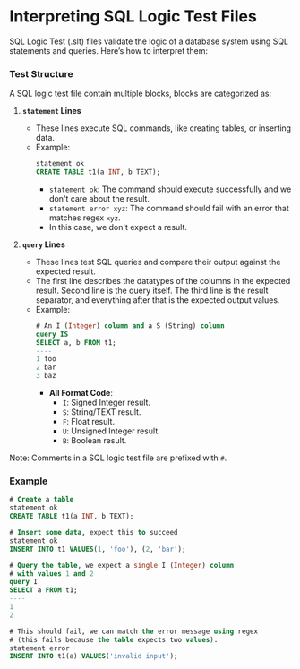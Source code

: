 # Interpreting SQL Logic Test Files

SQL Logic Test (.slt) files validate the logic of a database system using SQL statements and queries.
Here’s how to interpret them:

### Test Structure

A SQL logic test file contain multiple blocks, blocks are categorized as:

1. **`statement` Lines**
   - These lines execute SQL commands, like creating tables, or inserting data.
   - Example:
     ```sql
     statement ok
     CREATE TABLE t1(a INT, b TEXT);
     ```
     - `statement ok`: The command should execute successfully and we don't care about the result.
     - `statement error xyz`: The command should fail with an error that matches regex `xyz`.
     - In this case, we don't expect a result.

2. **`query` Lines**
   - These lines test SQL queries and compare their output against the expected result.
   - The first line describes the datatypes of the columns in the expected result. Second line is the query itself.
     The third line is the result separator, and everything after that is the expected output values.
   - Example:
     ```sql
     # An I (Integer) column and a S (String) column
     query IS
     SELECT a, b FROM t1;
     ----
     1 foo
     2 bar
     3 baz
     ```
     - **All Format Code**:
       - `I`: Signed Integer result.
       - `S`: String/TEXT result.
       - `F`: Float result.
       - `U`: Unsigned Integer result.
       - `B`: Boolean result.

Note: Comments in a SQL logic test file are prefixed with `#`.

### Example

```sql
# Create a table
statement ok
CREATE TABLE t1(a INT, b TEXT);

# Insert some data, expect this to succeed
statement ok
INSERT INTO t1 VALUES(1, 'foo'), (2, 'bar');

# Query the table, we expect a single I (Integer) column
# with values 1 and 2
query I
SELECT a FROM t1;
----
1
2

# This should fail, we can match the error message using regex
# (this fails because the table expects two values).
statement error
INSERT INTO t1(a) VALUES('invalid input');
```
